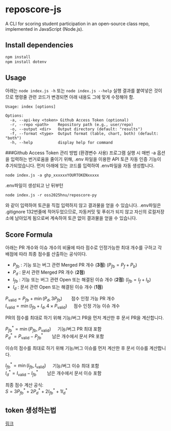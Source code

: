 # reposcore-js
A CLI for scoring student participation in an open-source class repo, implemented in JavaScript (Node.js).

## Install dependencies
```bash
npm install
npm install dotenv 
```

## Usage
아래는 `node index.js -h` 또는 `node index.js --help` 실행 결과를 붙여넣은 것이므로
명령줄 관련 코드가 변경되면 아래 내용도 그에 맞게 수정해야 함.
```
Usage: index [options]

Options:
  -a, --api-key <token> Github Access Token (optional)
  -r, --repo <path>    Repository path (e.g., user/repo)
  -o, --output <dir>   Output directory (default: "results")
  -f, --format <type>  Output format (table, chart, both) (default: "both")
  -h, --help           display help for command
```

###Github Access Token 관리 방법 (환경변수 사용)
프로그램 실행 시 매번 -a <token> 옵션을 입력하는 번거로움을 줄이기 위해, .env 파일을 이용한 API 토큰 자동 인증 기능이 추가되었습니다.
먼저 아래에 있는 코드를 입력하여 .env파일을 자동 생성합니다.
```
node index.js -a ghp_xxxxxxYOURTOKENxxxxx
```
.env파일이 생성되고 난 뒤부턴
```
node index.js -r oss2025hnu/reposcore-py
```
와 같이 입력하여 토큰을 직접 입력하지 않고 결과물을 얻을 수 있습니다.
.env파일은 .gitignore 132번줄에 적어두었으므로, 자동커밋 및 푸쉬가 되지 않고 자신의 로컬저장소에 남아있게 됨으로써 계속하여 토큰 없이 결과물을 얻을 수 있습니다.

## Score Formula
아래는 PR 개수와 이슈 개수의 비율에 따라 점수로 인정가능한 최대 개수를 구하고 각 배점에 따라 최종 점수를 산출하는 공식이다.

- $P_{fb}$ : 기능 또는 버그 관련 Merged PR 개수 (**3점**) ($P_{fb} = P_f + P_b$)  
- $P_d$ : 문서 관련 Merged PR 개수 (**2점**)  
- $I_{fb}$ : 기능 또는 버그 관련 Open 또는 해결된 이슈 개수 (**2점**) ($I_{fb} = I_f + I_b$)  
- $I_d$ : 문서 관련 Open 또는 해결된 이슈 개수 (**1점**)

$P_{\text{valid}} = P_{fb} + \min(P_d, 3P_{fb}) ~~\quad$ 점수 인정 가능 PR 개수\
$I_{\text{valid}} = \min(I_{fb} + I_d, 4 \times P_{\text{valid}}) \quad$ 점수 인정 가능 이슈 개수

PR의 점수를 최대로 하기 위해 기능/버그 PR을 먼저 계산한 후 문서 PR을 계산합니다.

$P_{fb}^* = \min(P_{fb}, P_{\text{valid}}) \quad$ 기능/버그 PR 최대 포함\
$P_d^* = P_{\text{valid}} - P_{fb}^* ~~\quad$ 남은 개수에서 문서 PR 포함

이슈의 점수를 최대로 하기 위해 기능/버그 이슈를 먼저 계산한 후 문서 이슈를 계산합니다.

$I_{fb}^* = \min(I_{fb}, I_{\text{valid}}) \quad$ 기능/버그 이슈 최대 포함\
$I_d^* = I_{\text{valid}} - I_{fb}^* ~~\quad$ 남은 개수에서 문서 이슈 포함

최종 점수 계산 공식:\
$S = 3P_{fb}^* + 2P_d^* + 2I_{fb}^* + 1I_d^*$


## token 생성하는법
<a href="./creative token/github_token.md">링크</a>
